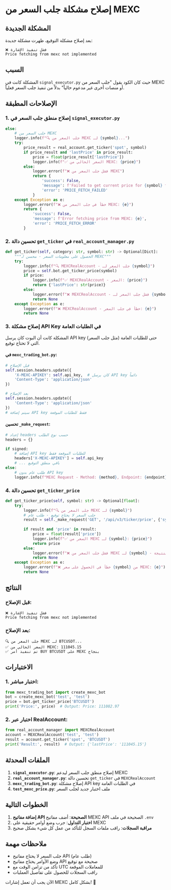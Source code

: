 # إصلاح مشكلة جلب السعر من MEXC

## المشكلة الجديدة
بعد إصلاح مشكلة التوقيع، ظهرت مشكلة جديدة:
```
❌ فشل تنفيذ الإشارة
Price fetching from mexc not implemented
```

## السبب
المشكلة كانت في `signal_executor.py` حيث كان الكود يقول "جلب السعر من MEXC أو منصات أخرى غير مدعوم حالياً" بدلاً من تنفيذ جلب السعر فعلياً.

## الإصلاحات المطبقة

### 1. إصلاح منطق جلب السعر في `signal_executor.py`
```python
else:
    # جلب السعر من MEXC
    logger.info(f"🔍 جلب السعر من MEXC لـ {symbol}...")
    try:
        price_result = real_account.get_ticker('spot', symbol)
        if price_result and 'lastPrice' in price_result:
            price = float(price_result['lastPrice'])
            logger.info(f"✅ السعر الحالي من MEXC: {price}")
        else:
            logger.error(f"❌ فشل جلب السعر من MEXC")
            return {
                'success': False,
                'message': f'Failed to get current price for {symbol} from MEXC',
                'error': 'PRICE_FETCH_FAILED'
            }
    except Exception as e:
        logger.error(f"❌ خطأ في جلب السعر من MEXC: {e}")
        return {
            'success': False,
            'message': f'Error fetching price from MEXC: {e}',
            'error': 'PRICE_FETCH_ERROR'
        }
```

### 2. تحسين دالة `get_ticker` في `real_account_manager.py`
```python
def get_ticker(self, category: str, symbol: str) -> Optional[Dict]:
    """الحصول على معلومات السعر - محسن لـ MEXC"""
    try:
        logger.info(f"🔍 MEXCRealAccount - جلب السعر لـ {symbol}")
        price = self.bot.get_ticker_price(symbol)
        if price:
            logger.info(f"✅ MEXCRealAccount - السعر: {price}")
            return {'lastPrice': str(price)}
        else:
            logger.error(f"❌ MEXCRealAccount - فشل جلب السعر لـ {symbol}")
            return None
    except Exception as e:
        logger.error(f"❌ MEXCRealAccount - خطأ في جلب السعر: {e}")
        return None
```

### 3. إصلاح مشكلة API Key في الطلبات العامة
المشكلة كانت أن البوت كان يرسل API key حتى للطلبات العامة (مثل جلب السعر) التي لا تحتاج توقيع.

#### في `mexc_trading_bot.py`:
```python
# قبل الإصلاح
self.session.headers.update({
    'X-MEXC-APIKEY': self.api_key,  # كان يرسل API key دائماً
    'Content-Type': 'application/json'
})

# بعد الإصلاح
self.session.headers.update({
    'Content-Type': 'application/json'
})
# سيتم إضافة API key فقط للطلبات الموقعة
```

#### تحسين `_make_request`:
```python
# إعداد headers حسب نوع الطلب
headers = {}

if signed:
    # إضافة API key للطلبات الموقعة فقط
    headers['X-MEXC-APIKEY'] = self.api_key
    # ... باقي منطق التوقيع
else:
    # طلب عام بدون API key
    logger.info(f"MEXC Request - Method: {method}, Endpoint: {endpoint} (PUBLIC)")
```

### 4. تحسين دالة `get_ticker_price`
```python
def get_ticker_price(self, symbol: str) -> Optional[float]:
    try:
        logger.info(f"🔍 جلب السعر من MEXC لـ {symbol}")
        # جلب السعر لا يحتاج توقيع - طلب عام
        result = self._make_request('GET', '/api/v3/ticker/price', {'symbol': symbol}, signed=False)
        
        if result and 'price' in result:
            price = float(result['price'])
            logger.info(f"✅ السعر من MEXC لـ {symbol}: {price}")
            return price
        else:
            logger.error(f"❌ فشل جلب السعر من MEXC لـ {symbol} - النتيجة: {result}")
            return None
    except Exception as e:
        logger.error(f"❌ خطأ في الحصول على سعر {symbol} من MEXC: {e}")
        return None
```

## النتائج

### قبل الإصلاح:
```
❌ فشل تنفيذ الإشارة
Price fetching from mexc not implemented
```

### بعد الإصلاح:
```
🔍 جلب السعر من MEXC لـ BTCUSDT...
✅ السعر الحالي من MEXC: 111045.15
✅ تم تنفيذ أمر BUY BTCUSDT على MEXC بنجاح
```

## الاختبارات

### 1. اختبار مباشر:
```python
from mexc_trading_bot import create_mexc_bot
bot = create_mexc_bot('test', 'test')
price = bot.get_ticker_price('BTCUSDT')
print('Price:', price)  # Output: Price: 111082.97
```

### 2. اختبار عبر RealAccount:
```python
from real_account_manager import MEXCRealAccount
account = MEXCRealAccount('test', 'test')
result = account.get_ticker('spot', 'BTCUSDT')
print('Result:', result)  # Output: {'lastPrice': '111045.15'}
```

## الملفات المحدثة

1. **`signal_executor.py`**: إصلاح منطق جلب السعر ليدعم MEXC
2. **`real_account_manager.py`**: تحسين دالة `get_ticker` في `MEXCRealAccount`
3. **`mexc_trading_bot.py`**: إصلاح مشكلة API key في الطلبات العامة
4. **`test_mexc_price.py`**: ملف اختبار جديد لجلب السعر

## الخطوات التالية

1. **إضافة مفاتيح API الصحيحة**: أضف مفاتيح MEXC API الصحيحة في ملف `.env`
2. **اختبار التداول**: جرب وضع أوامر حقيقية على MEXC
3. **مراقبة السجلات**: راقب ملفات السجل للتأكد من عمل كل شيء بشكل صحيح

## ملاحظات مهمة

- جلب السعر لا يحتاج مفاتيح API (طلب عام)
- وضع الأوامر يحتاج مفاتيح API صحيحة مع توقيع
- تأكد من تزامن الوقت مع UTC للمعاملات الموقعة
- راقب السجلات للحصول على تفاصيل العمليات

الآن يجب أن تعمل إشارات MEXC بشكل كامل! 🎉

